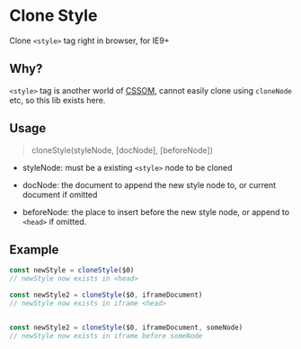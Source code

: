 # Clone Style
Clone `<style>` tag right in browser, for IE9+

## Why?
`<style>` tag is another world of [CSSOM](https://developer.mozilla.org/en-US/docs/Web/API/CSS_Object_Model), cannot easily clone using `cloneNode` etc, so this lib exists here.

## Usage

> cloneStyle(styleNode, [docNode], [beforeNode])

- styleNode: must be a existing `<style>` node to be cloned

- docNode: the document to append the new style node to, or current document if omitted

- beforeNode: the place to insert before the new style node, or append to `<head>` if omitted.

## Example

```js
const newStyle = cloneStyle($0)
// newStyle now exists in <head>

const newStyle2 = cloneStyle($0, iframeDocument)
// newStyle now exists in iframe <head>


const newStyle2 = cloneStyle($0, iframeDocument, someNode)
// newStyle now exists in iframe before someNode

```

